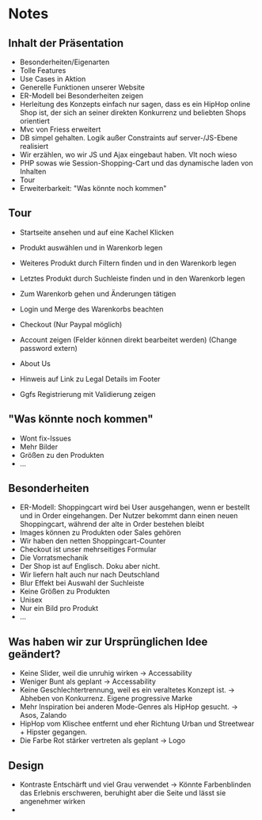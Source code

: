 # Notes
## Inhalt der Präsentation
- Besonderheiten/Eigenarten
- Tolle Features
- Use Cases in Aktion
- Generelle Funktionen unserer Website
- ER-Modell bei Besonderheiten zeigen
- Herleitung des Konzepts einfach nur sagen, dass es ein HipHop online Shop ist, der sich an seiner direkten Konkurrenz und beliebten Shops orientiert
- Mvc von Friess erweitert
- DB simpel gehalten. Logik außer Constraints auf server-/JS-Ebene realisiert
- Wir erzählen, wo wir JS und Ajax eingebaut haben. Vlt noch wieso
- PHP sowas wie Session-Shopping-Cart und das dynamische laden von Inhalten
- Tour
- Erweiterbarkeit: "Was könnte noch kommen"

## Tour
- Startseite ansehen und auf eine Kachel Klicken
- Produkt auswählen und in Warenkorb legen
- Weiteres Produkt durch Filtern finden und in den Warenkorb legen
- Letztes Produkt durch Suchleiste finden und in den Warenkorb legen
- Zum Warenkorb gehen und Änderungen tätigen
- Login und Merge des Warenkorbs beachten
- Checkout (Nur Paypal möglich)
- Account zeigen (Felder können direkt bearbeitet werden) (Change password extern)
- About Us
- Hinweis auf Link zu Legal Details im Footer

- Ggfs Registrierung mit Validierung zeigen

## "Was könnte noch kommen"
- Wont fix-Issues
- Mehr Bilder
- Größen zu den Produkten
- ...

## Besonderheiten
- ER-Modell: Shoppingcart wird bei User ausgehangen, wenn er bestellt und in Order eingehangen. Der Nutzer bekommt dann einen neuen Shoppingcart, während der alte in Order bestehen bleibt
- Images können zu Produkten oder Sales gehören
- Wir haben den netten Shoppingcart-Counter
- Checkout ist unser mehrseitiges Formular
- Die Vorratsmechanik
- Der Shop ist auf Englisch. Doku aber nicht. 
- Wir liefern halt auch nur nach Deutschland
- Blur Effekt bei Auswahl der Suchleiste
- Keine Größen zu Produkten
- Unisex
- Nur ein Bild pro Produkt
- ...

## Was haben wir zur Ursprünglichen Idee geändert?
- Keine Slider, weil die unruhig wirken -> Accessability
- Weniger Bunt als geplant -> Accessability
- Keine Geschlechtertrennung, weil es ein veraltetes Konzept ist. -> Abheben von Konkurrenz. Eigene progressive Marke
- Mehr Inspiration bei anderen Mode-Genres als HipHop gesucht. -> Asos, Zalando
- HipHop vom Klischee entfernt und eher Richtung Urban und Streetwear + Hipster gegangen.
- Die Farbe Rot stärker vertreten als geplant -> Logo

## Design
- Kontraste Entschärft und viel Grau verwendet -> Könnte Farbenblinden das Erlebnis erschweren, beruhight aber die Seite und lässt sie angenehmer wirken
- 
